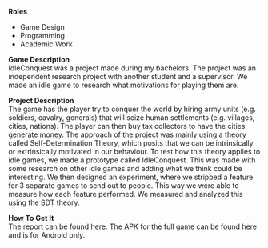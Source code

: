 **Roles**
* Game Design
* Programming
* Academic Work

**Game Description**  
IdleConquest was a project made during my bachelors. The project was an independent research project
with another student and a supervisor. We made an idle game to research what motivations for
playing them are.

**Project Description**  
The game has the player try to conquer the world by hiring army units (e.g. soldiers, cavalry,
generals) that will seize human settlements (e.g. villages, cities, nations). The player can then
buy tax collectors to have the cities generate money. The approach of the project was mainly using a
theory called Self-Determination Theory, which posits that we can be intrinsically or extrinsically
motivated in our behaviour. To test how this theory applies to idle games, we made a prototype
called IdleConquest. This was made with some research on other idle games and adding what we think
could be interesting. We then designed an experiment, where we stripped a feature for 3 separate <!-- "adding what we think could be interesting" hvad er det? -->
games to send out to people. This way we were able to measure how each feature performed. We
measured and analyzed this using the SDT theory.

**How To Get It**  
The report can be found <a href="/projects/idleconquest/Idle_Research.pdf">here</a>.
The APK for the full game can be found <a href="https://drive.google.com/file/d/1tA-2wpoRKPfS45Dj9gFAbM3kYjEHKm7o/view?usp=sharing">here</a>
and is for Android only.